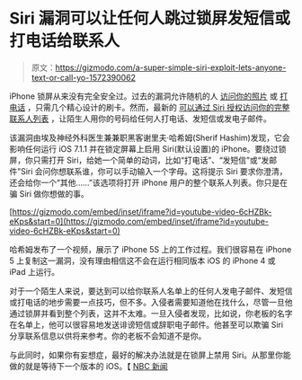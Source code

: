 # Siri 漏洞可以让任何人跳过锁屏发短信或打电话给联系人

> 原文：<https://gizmodo.com/a-super-simple-siri-exploit-lets-anyone-text-or-call-yo-1572390062>

iPhone 锁屏从来没有完全安全过。过去的漏洞允许随机的人 [访问你的照片](http://gizmodo.com/anyone-can-bypass-your-ios-7-lockscreen-to-see-and-sha-1350617707) 或 [打电话](http://gizmodo.com/anyone-can-blow-past-your-ios-7-lockscreen-to-make-call-1360878467) ，只需几个精心设计的刷卡。然而，最新的 [可以通过 Siri 授权访问你的完整联系人列表](http://www.nbcnews.com/tech/mobile/siri-ous-trouble-hacker-claims-crack-iphone-lock-screen-n97666) ，让陌生人用你的号码给任何人打电话、发短信或发电子邮件。



该漏洞由埃及神经外科医生兼兼职黑客谢里夫·哈希姆(Sherif Hashim)发现，它会影响任何运行 iOS 7.1.1 并在锁定屏幕上启用 Siri(默认设置)的 iPhone。要绕过锁屏，你只需打开 Siri，给她一个简单的动词，比如“打电话”、“发短信”或“发邮件”Siri 会问你想联系谁，你可以手动输入一个字母。这将提示 Siri 要求你澄清，还会给你一个“其他……”该选项将打开 iPhone 用户的整个联系人列表。你只是在骗 Siri 做你想做的事。

 [https://gizmodo.com/embed/inset/iframe?id=youtube-video-6cHZBk-eKps&start=0](https://gizmodo.com/embed/inset/iframe?id=youtube-video-6cHZBk-eKps&start=0) 

哈希姆发布了一个视频，展示了 iPhone 5S 上的工作过程。我们很容易在 iPhone 5 上复制这一漏洞，没有理由相信这不会在运行相同版本 iOS 的 iPhone 4 或 iPad 上运行。

对于一个陌生人来说，要达到可以给你联系人名单上的任何人发电子邮件、发短信或打电话的地步需要一点技巧，但不多。入侵者需要知道他在找什么，尽管一旦他通过锁屏并看到整个列表，这并不太难。一旦入侵者发现，比如说，你老板的名字在名单上，他可以很容易地发送诽谤短信或辞职电子邮件。他甚至可以欺骗 Siri 分享联系信息以供将来参考。你的老板不会知道不是你。

与此同时，如果你有妄想症，最好的解决办法就是在锁屏上禁用 Siri。从那里你能做的就是等待下一个版本的 iOS。【 [NBC 新闻](http://www.nbcnews.com/tech/mobile/siri-ous-trouble-hacker-claims-crack-iphone-lock-screen-n97666)